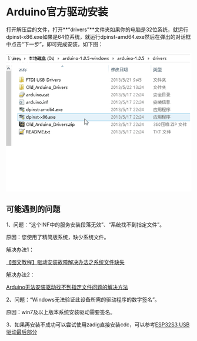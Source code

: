 # Arduino官方驱动安装

打开解压后的文件，打开**“drivers”**文件夹如果你的电脑是32位系统，就运行dpinst-x86.exe如果是64位系统，就运行dpinst-amd64.exe然后在弹出的对话框中点击“下一步”，即可完成安装，如下图：

![](picture/arduino_official_driver_install.gif)

## 可能遇到的问题

1、问题：“这个INF中的服务安装段落无效”、“系统找不到指定文件”。

原因：您使用了精简版系统，缺少系统文件。

解决办法1：

[【图文教程】驱动安装故障解决办法之系统文件缺失](http://www.dfrobot.com.cn/community/forum.php?mod=viewthread&tid=23706&fromuid=724121)

解决办法2：

[Arduino无法安装驱动找不到指定文件问题的解决方法](http://mc.dfrobot.com.cn/forum.php?mod=viewthread&tid=361&fromuid=724121)

2、问题：“Windows无法验证此设备所需的驱动程序的数字签名”。

原因：win7及以上版本系统安装驱动需要签名。

3、如果再安装不成功可以尝试使用zadig直接安装cdc，可以参考[ESP32S3 USB驱动最后部分](https://emakefun.github.io/emakefun-docsify/#/zh-cn/driver/esp32_driver/esp32_driver)


